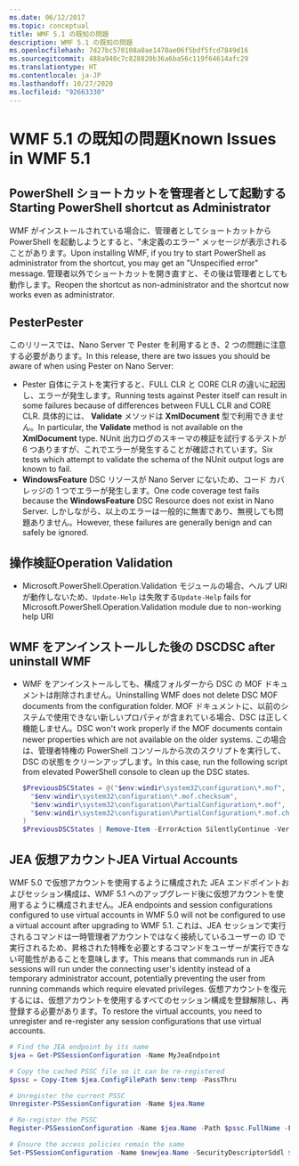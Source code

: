 ```yaml
---
ms.date: 06/12/2017
ms.topic: conceptual
title: WMF 5.1 の既知の問題
description: WMF 5.1 の既知の問題
ms.openlocfilehash: 7d27bc570108a0ae1470ae06f5bdf5fcd7849d16
ms.sourcegitcommit: 488a940c7c828820b36a6ba56c119f64614afc29
ms.translationtype: HT
ms.contentlocale: ja-JP
ms.lasthandoff: 10/27/2020
ms.locfileid: "92663330"
---
```

# <a name="known-issues-in-wmf-51"></a><span data-ttu-id="0e803-103">WMF 5.1 の既知の問題</span><span class="sxs-lookup"><span data-stu-id="0e803-103">Known Issues in WMF 5.1</span></span>

## <a name="starting-powershell-shortcut-as-administrator"></a><span data-ttu-id="0e803-104">PowerShell ショートカットを管理者として起動する</span><span class="sxs-lookup"><span data-stu-id="0e803-104">Starting PowerShell shortcut as Administrator</span></span>

<span data-ttu-id="0e803-105">WMF がインストールされている場合に、管理者としてショートカットから PowerShell を起動しようとすると、"未定義のエラー" メッセージが表示されることがあります。</span><span class="sxs-lookup"><span data-stu-id="0e803-105">Upon installing WMF, if you try to start PowerShell as administrator from the shortcut, you may get an "Unspecified error" message.</span></span> <span data-ttu-id="0e803-106">管理者以外でショートカットを開き直すと、その後は管理者としても動作します。</span><span class="sxs-lookup"><span data-stu-id="0e803-106">Reopen the shortcut as non-administrator and the shortcut now works even as administrator.</span></span>

## <a name="pester"></a><span data-ttu-id="0e803-107">Pester</span><span class="sxs-lookup"><span data-stu-id="0e803-107">Pester</span></span>

<span data-ttu-id="0e803-108">このリリースでは、Nano Server で Pester を利用するとき、2 つの問題に注意する必要があります。</span><span class="sxs-lookup"><span data-stu-id="0e803-108">In this release, there are two issues you should be aware of when using Pester on Nano Server:</span></span>

- <span data-ttu-id="0e803-109">Pester 自体にテストを実行すると、FULL CLR と CORE CLR の違いに起因し、エラーが発生します。</span><span class="sxs-lookup"><span data-stu-id="0e803-109">Running tests against Pester itself can result in some failures because of differences between FULL CLR and CORE CLR.</span></span> <span data-ttu-id="0e803-110">具体的には、 **Validate** メソッドは **XmlDocument** 型で利用できません。</span><span class="sxs-lookup"><span data-stu-id="0e803-110">In particular, the **Validate** method is not available on the **XmlDocument** type.</span></span> <span data-ttu-id="0e803-111">NUnit 出力ログのスキーマの検証を試行するテストが 6 つありますが、これでエラーが発生することが確認されています。</span><span class="sxs-lookup"><span data-stu-id="0e803-111">Six tests which attempt to validate the schema of the NUnit output logs are known to fail.</span></span>
- <span data-ttu-id="0e803-112">**WindowsFeature** DSC リソースが Nano Server にないため、コード カバレッジの 1 つでエラーが発生します。</span><span class="sxs-lookup"><span data-stu-id="0e803-112">One code coverage test fails because the **WindowsFeature** DSC Resource does not exist in Nano Server.</span></span> <span data-ttu-id="0e803-113">しかしながら、以上のエラーは一般的に無害であり、無視しても問題ありません。</span><span class="sxs-lookup"><span data-stu-id="0e803-113">However, these failures are generally benign and can safely be ignored.</span></span>

## <a name="operation-validation"></a><span data-ttu-id="0e803-114">操作検証</span><span class="sxs-lookup"><span data-stu-id="0e803-114">Operation Validation</span></span>

- <span data-ttu-id="0e803-115">Microsoft.PowerShell.Operation.Validation モジュールの場合、ヘルプ URI が動作しないため、`Update-Help` は失敗する</span><span class="sxs-lookup"><span data-stu-id="0e803-115">`Update-Help` fails for Microsoft.PowerShell.Operation.Validation module due to non-working help URI</span></span>

## <a name="dsc-after-uninstall-wmf"></a><span data-ttu-id="0e803-116">WMF をアンインストールした後の DSC</span><span class="sxs-lookup"><span data-stu-id="0e803-116">DSC after uninstall WMF</span></span>

- <span data-ttu-id="0e803-117">WMF をアンインストールしても、構成フォルダーから DSC の MOF ドキュメントは削除されません。</span><span class="sxs-lookup"><span data-stu-id="0e803-117">Uninstalling WMF does not delete DSC MOF documents from the configuration folder.</span></span> <span data-ttu-id="0e803-118">MOF ドキュメントに、以前のシステムで使用できない新しいプロパティが含まれている場合、DSC は正しく機能しません。</span><span class="sxs-lookup"><span data-stu-id="0e803-118">DSC won't work properly if the MOF documents contain newer properties which are not available on the older systems.</span></span> <span data-ttu-id="0e803-119">この場合は、管理者特権の PowerShell コンソールから次のスクリプトを実行して、DSC の状態をクリーンアップします。</span><span class="sxs-lookup"><span data-stu-id="0e803-119">In this case, run the following script from elevated PowerShell console to clean up the DSC states.</span></span>

  ```powershell
  $PreviousDSCStates = @("$env:windir\system32\configuration\*.mof",
    "$env:windir\system32\configuration\*.mof.checksum",
    "$env:windir\system32\configuration\PartialConfiguration\*.mof",
    "$env:windir\system32\configuration\PartialConfiguration\*.mof.checksum"
  )
  $PreviousDSCStates | Remove-Item -ErrorAction SilentlyContinue -Verbose
  ```

## <a name="jea-virtual-accounts"></a><span data-ttu-id="0e803-120">JEA 仮想アカウント</span><span class="sxs-lookup"><span data-stu-id="0e803-120">JEA Virtual Accounts</span></span>

<span data-ttu-id="0e803-121">WMF 5.0 で仮想アカウントを使用するように構成された JEA エンドポイントおよびセッション構成は、WMF 5.1 へのアップグレード後に仮想アカウントを使用するように構成されません。</span><span class="sxs-lookup"><span data-stu-id="0e803-121">JEA endpoints and session configurations configured to use virtual accounts in WMF 5.0 will not be configured to use a virtual account after upgrading to WMF 5.1.</span></span> <span data-ttu-id="0e803-122">これは、JEA セッションで実行されるコマンドは一時管理者アカウントではなく接続しているユーザーの ID で実行されるため、昇格された特権を必要とするコマンドをユーザーが実行できない可能性があることを意味します。</span><span class="sxs-lookup"><span data-stu-id="0e803-122">This means that commands run in JEA sessions will run under the connecting user's identity instead of a temporary administrator account, potentially preventing the user from running commands which require elevated privileges.</span></span> <span data-ttu-id="0e803-123">仮想アカウントを復元するには、仮想アカウントを使用するすべてのセッション構成を登録解除し、再登録する必要があります。</span><span class="sxs-lookup"><span data-stu-id="0e803-123">To restore the virtual accounts, you need to unregister and re-register any session configurations that use virtual accounts.</span></span>

```powershell
# Find the JEA endpoint by its name
$jea = Get-PSSessionConfiguration -Name MyJeaEndpoint

# Copy the cached PSSC file so it can be re-registered
$pssc = Copy-Item $jea.ConfigFilePath $env:temp -PassThru

# Unregister the current PSSC
Unregister-PSSessionConfiguration -Name $jea.Name

# Re-register the PSSC
Register-PSSessionConfiguration -Name $jea.Name -Path $pssc.FullName -Force

# Ensure the access policies remain the same
Set-PSSessionConfiguration -Name $newjea.Name -SecurityDescriptorSddl $jea.SecurityDescriptorSddl
```
